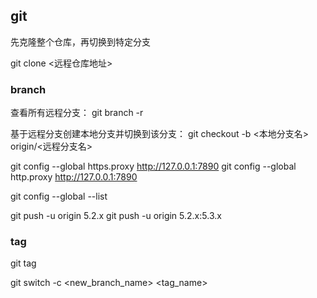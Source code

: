 ## git

先克隆整个仓库，再切换到特定分支


git clone <远程仓库地址>


### branch

查看所有远程分支：
git branch -r


基于远程分支创建本地分支并切换到该分支：
git checkout -b <本地分支名> origin/<远程分支名>


git config --global https.proxy http://127.0.0.1:7890
git config --global http.proxy http://127.0.0.1:7890


git config --global --list


git push -u origin 5.2.x
git push -u origin 5.2.x:5.3.x


### tag

git tag

git switch -c <new_branch_name> <tag_name>